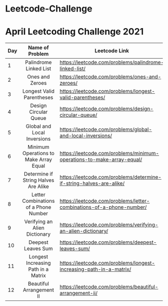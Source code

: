 # Leetcode-Challenge

# April Leetcoding Challenge 2021

Day | Name of Problem | Leetcode Link | Video Link
--- | :---: | --- | ---
1 | Palindrome Linked List | https://leetcode.com/problems/palindrome-linked-list/ | https://youtu.be/Ll9ZbXaXqlQ
2 | Ones and Zeroes | https://leetcode.com/problems/ones-and-zeroes/ | https://youtu.be/qkUZ87NCYSw
3 | Longest Valid Parentheses | https://leetcode.com/problems/longest-valid-parentheses/ | https://youtu.be/VdQuwtEd10M
4 | Design Circular Queue | https://leetcode.com/problems/design-circular-queue/ | https://youtu.be/Q2YhZ6Pq0GQ
5 | Global and Local Inversions | https://leetcode.com/problems/global-and-local-inversions/ | https://youtu.be/1QlP6cVLrII
6 | Minimum Operations to Make Array Equal | https://leetcode.com/problems/minimum-operations-to-make-array-equal/ | https://youtu.be/9aGx9hoIBjI
7 | Determine if String Halves Are Alike | https://leetcode.com/problems/determine-if-string-halves-are-alike/ | https://youtu.be/752uISt9sCs
8 | Letter Combinations of a Phone Number | https://leetcode.com/problems/letter-combinations-of-a-phone-number/ | https://youtu.be/Ydur1aYALc4
9 | Verifying an Alien Dictionary | https://leetcode.com/problems/verifying-an-alien-dictionary/ | https://youtu.be/jK5a8T9q4pc
10 | Deepest Leaves Sum | https://leetcode.com/problems/deepest-leaves-sum/ | https://youtu.be/kgG2LuxzAHU
11 | Longest Increasing Path in a Matrix | https://leetcode.com/problems/longest-increasing-path-in-a-matrix/ | https://youtu.be/WiEqhI7v2FY
12 | Beautiful Arrangement II | https://leetcode.com/problems/beautiful-arrangement-ii/ | https://youtu.be/BiQlqgmJ0BM
